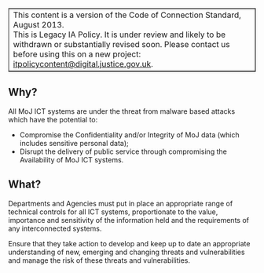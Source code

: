 ﻿<table border='1'>
<tr>
<td>This content is a version of the Code of Connection Standard, August 2013.<br/>
This is Legacy IA Policy. It is under review and likely to be withdrawn or substantially revised soon. Please contact us before using this on a new project: <a href="mailto:itpolicycontent@digital.justice.gov.uk?subject=malware-threat">itpolicycontent@digital.justice.gov.uk</a>.</td>
</tr>
</table>

## Why?

All MoJ ICT systems are under the threat from malware based attacks which have the potential to:

*   Compromise the Confidentiality and/or Integrity of MoJ data (which includes sensitive personal data);
*   Disrupt the delivery of public service through compromising the Availability of MoJ ICT systems.

## What?

Departments and Agencies must put in place an appropriate range of technical controls for all ICT systems, proportionate to the value, importance and sensitivity of the information held and the requirements of any interconnected systems. 

Ensure that they take action to develop and keep up to date an appropriate understanding of new, emerging and changing threats and vulnerabilities and manage the risk of these threats and vulnerabilities.